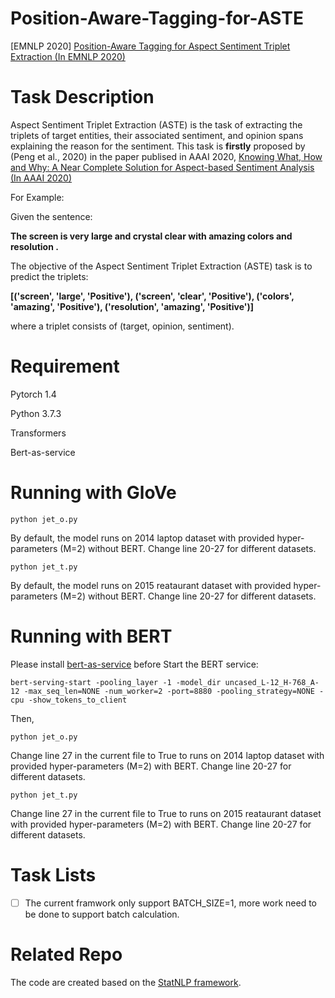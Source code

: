 # Position-Aware-Tagging-for-ASTE

[EMNLP 2020] [Position-Aware Tagging for Aspect Sentiment Triplet Extraction (In EMNLP 2020)](https://arxiv.org/abs/2010.02609)

# Task Description
Aspect Sentiment Triplet Extraction (ASTE) is the task of extracting the triplets of target entities, their associated sentiment, and opinion spans explaining the reason for the sentiment. This task is **firstly** proposed by (Peng et al., 2020) in the paper publised in AAAI 2020, [Knowing What, How and Why: A Near Complete Solution for Aspect-based Sentiment Analysis (In AAAI 2020)](https://arxiv.org/pdf/1911.01616.pdf)

For Example:

Given the sentence:

**The screen is very large and crystal clear with amazing colors and resolution .**

The objective of the Aspect Sentiment Triplet Extraction (ASTE) task is to predict the triplets:

**[('screen', 'large', 'Positive'), ('screen', 'clear', 'Positive'), ('colors', 'amazing', 'Positive'), ('resolution', 'amazing', 'Positive')]**
 
where a triplet consists of (target, opinion, sentiment).

# Requirement
Pytorch 1.4

Python 3.7.3  

Transformers

Bert-as-service

# Running with GloVe
```
python jet_o.py  
```
By default, the model runs on 2014 laptop dataset with provided hyper-parameters (M=2) without BERT.
Change line 20-27 for different datasets.
```
python jet_t.py  
```
By default, the model runs on 2015 reataurant dataset with provided hyper-parameters (M=2) without BERT.
Change line 20-27 for different datasets.


# Running with BERT
Please install [bert-as-service](https://github.com/hanxiao/bert-as-service) before Start the BERT service:

```
bert-serving-start -pooling_layer -1 -model_dir uncased_L-12_H-768_A-12 -max_seq_len=NONE -num_worker=2 -port=8880 -pooling_strategy=NONE -cpu -show_tokens_to_client
```

Then, 
```
python jet_o.py  
```
Change line 27 in the current file to True to runs on 2014 laptop dataset with provided hyper-parameters (M=2) with BERT.
Change line 20-27 for different datasets.
```
python jet_t.py  
```
Change line 27 in the current file to True to runs on 2015 reataurant dataset with provided hyper-parameters (M=2) with BERT.
Change line 20-27 for different datasets.

# Task Lists
- [ ] The current framwork only support BATCH_SIZE=1, more work need to be done to support batch calculation.

# Related Repo
The code are created based on the [StatNLP framework](https://github.com/sutd-statnlp/statnlp-neural).

